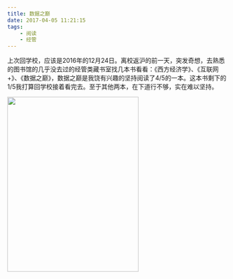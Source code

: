 ```yaml
---
title: 数据之巅
date: 2017-04-05 11:21:15
tags:
    - 阅读
    - 经管
---
```


上次回学校，应该是2016年的12月24日。离校返沪的前一天，突发奇想，去熟悉的图书馆的几乎没去过的经管类藏书室找几本书看看：《西方经济学》、《互联网+》、《数据之巅》，数据之巅是我饶有兴趣的坚持阅读了4/5的一本。这本书剩下的1/5我打算回学校接着看完去。至于其他两本，在下道行不够，实在难以坚持。
<!--more-->
<img width = "300" height = "400" src="http://b366.photo.store.qq.com/psb?/V110NVC31YEqOO/zCAa*3SwWCkOxDbZv9fIWcSHNYzNnjbtuvmBd6WsdU0!/b/dG4BAAAAAAAA&bo=OASnBaMG5AgFB*M!&rf=viewer_4 " />